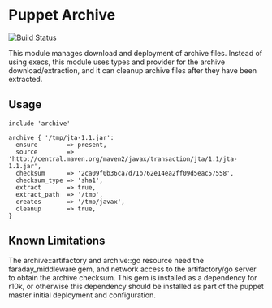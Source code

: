 # Puppet Archive

[![Build Status](https://travis-ci.org/nanliu/puppet-archive.png)](https://travis-ci.org/nanliu/puppet-archive)

This module manages download and deployment of archive files. Instead of using execs, this module uses types and provider for the archive download/extraction, and it can cleanup archive files after they have been extracted.

## Usage

```puppet
include 'archive'

archive { '/tmp/jta-1.1.jar':
  ensure        => present,
  source        => 'http://central.maven.org/maven2/javax/transaction/jta/1.1/jta-1.1.jar',
  checksum      => '2ca09f0b36ca7d71b762e14ea2ff09d5eac57558',
  checksum_type => 'sha1',
  extract       => true,
  extract_path  => '/tmp',
  creates       => '/tmp/javax',
  cleanup       => true,
}
```

## Known Limitations

The archive::artifactory and archive::go resource need the faraday_middleware gem, and network access to the artifactory/go server to obtain the archive checksum. This gem is installed as a dependency for r10k, or otherwise this dependency should be installed as part of the puppet master initial deployment and configuration.
